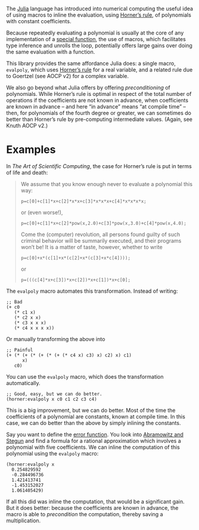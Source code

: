 The [Julia][] language has introduced into numerical computing the
useful idea of using macros to inline the evaluation, using
[Horner’s rule][], of polynomials with constant coefficients.

Because repeatedly evaluating a polynomial is usually at the core of
any implementation of a [special function][], the use of macros, which
facilitates type inference and unrolls the loop, potentially offers
large gains over doing the same evaluation with a function.

This library provides the same affordance Julia does: a single macro,
`evalpoly`, which uses [Horner’s rule][] for a real variable, and a
related rule due to Goertzel (see AOCP v2) for a complex variable.

We also go beyond what Julia offers by offering *preconditioning* of
polynomials. While Horner’s rule is optimal in respect of the total
number of operations if the coefficients are not known in advance,
when coefficients are known in advance – and here “in advance” means
“at compile time” – then, for polynomials of the fourth degree or
greater, we can sometimes do better than Horner’s rule by
pre-computing intermediate values. (Again, see Knuth AOCP v2.)

# Examples

In *The Art of Scientific Computing*, the case for Horner’s rule is put in terms of life and death:

> We assume that you know enough never to evaluate a polynomial this way:
>
>     p=c[0]+c[1]*x+c[2]*x*x+c[3]*x*x*x+c[4]*x*x*x*x;
>
> or (even worse!),
>
>     p=c[0]+c[1]*x+c[2]*pow(x,2.0)+c[3]*pow(x,3.0)+c[4]*pow(x,4.0);
>
> Come the (computer) revolution, all persons found guilty of such criminal
> behavior will be summarily executed, and their programs won’t be! It is a matter
> of taste, however, whether to write
>
>     p=c[0]+x*(c[1]+x*(c[2]+x*(c[3]+x*c[4])));
>
> or
>
>     p=(((c[4]*x+c[3])*x+c[2])*x+c[1])*x+c[0];

The `evalpoly` macro automates this transformation. Instead of writing:

    ;; Bad
    (+ c0
       (* c1 x)
       (* c2 x x)
       (* c3 x x x)
       (* c4 x x x x))

Or manually transforming the above into

    ;; Painful
    (+ (* (+ (* (+ (* (+ (* c4 x) c3) x) c2) x) c1)
          x)
       c0)

You can use the `evalpoly` macro, which does the transformation automatically.

    ;; Good, easy, but we can do better.
    (horner:evalpoly x c0 c1 c2 c3 c4)

This is a big improvement, but we can do better. Most of the time the
coefficients of a polynomial are constants, known at compile time. In
this case, we can do better than the above by simply inlining the
constants.

Say you want to define the [error function][]. You look
into [Abramowitz and Stegun][A&S] and find a formula for a rational
approximation which involves a polynomial with five coefficients. We
can inline the computation of this polynomial using the `evalpoly`
macro:

    (horner:evalpoly x
      0.254829592
      -0.284496736
      1.421413741
      -1.453152027
      1.061405429)

If all this did was inline the computation, that would be a
significant gain. But it does better: because the coefficients are
known in advance, the macro is able to *precondition* the computation,
thereby saving a multiplication.

[Julia]: http://julialang.org/
[Horner’s rule]: https://en.wikipedia.org/wiki/Horner%27s_method#Description_of_the_algorithm
[special function]: https://en.wikipedia.org/wiki/Special_functions
[error function]: https://en.wikipedia.org/wiki/Error_function
[A&S]: http://people.math.sfu.ca/~cbm/aands/
